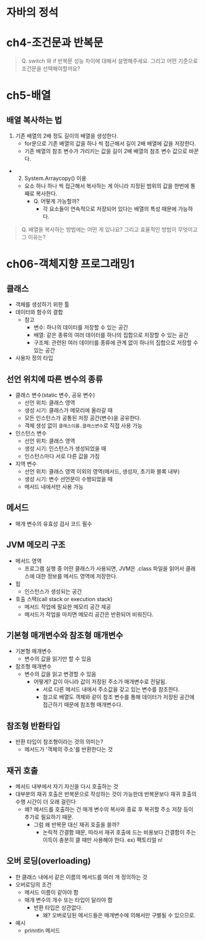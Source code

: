 # 자바의 정석

# ch4-조건문과 반복문
> Q. switch 와 if 반복문 성능 차이에 대해서 설명해주세요. 그리고 어떤 기준으로 조건문을 선택해야할까요?

# ch5-배열
## 배열 복사하는 법
1. 기존 배열의 2배 정도 길이의 배열을 생성한다.
    - for문으로 기존 배열의 값을 하나 씩 접근해서 길이 2배 배열에 값을 저장한다.
    - 기존 배열의 참조 변수가 가리키는 값을 길이 2배 배열의 참조 변수 값으로 바꾼다.
- 2. System.Arraycopy() 이용
    - 요소 하나 하나 씩 접근해서 복사하는 게 아니라 지정된 범위의 값을 한번에 통째로 복사한다.
        - Q. 어떻게 가능할까?
            - 각 요소들이 연속적으로 저장되어 있다는 배열의 특성 때문에 가능하다.

> Q. 배열을 복사하는 방법에는 어떤 게 있나요? 그리고 효율적인 방법이 무엇이고 그 이유는?

# ch06-객체지향 프로그래밍1
## 클래스
- 객체를 생성하기 위한 툴
- 데이터와 함수의 결합
    - 참고
        - 변수: 하나의 데이터를 저장할 수 있는 공간
        - 배열: 같은 종류의 여러 데이터를 하나의 집합으로 저장할 수 있는 공간
        - 구조체: 관련된 여러 데이터를 종류에 관계 없이 하나의 집합으로 저장할 수 있는 공간
- 사용자 정의 타입
## 선언 위치에 따른 변수의 종류
- 클래스 변수(static 변수, 공유 변수)
    - 선언 위치: 클래스 영역
    - 생성 시기: 클래스가 메모리에 올라갈 때
    - 모든 인스턴스가 공통된 저장 공간(변수)을 공유한다.
    - 객체 생성 없이 `클래스이름.클래스변수`로 직접 사용 가능
- 인스턴스 변수
    - 선언 위치: 클래스 영역
    - 생성 시기: 인스턴스가 생성되었을 때
    - 인스턴스마다 서로 다른 값을 가짐
- 지역 변수
    - 선언 위치: 클래스 영역 이외의 영역(메서드, 생성자, 초기화 블록 내부)
    - 생성 시기: 변수 선언문이 수행되었을 때
    - 메서드 내에서만 사용 가능
## 메서드
- 매개 변수의 유효성 검사 코드 필수
## JVM 메모리 구조
- 메서드 영역
    - 프로그램 실행 중 어떤 클래스가 사용되면, JVM은 .class 파일을 읽어서 클래스에 대한 정보를 메서드 영역에 저장한다.
- 힙
    - 인스턴스가 생성되는 공간
- 호출 스택(call stack or execution stack)
    - 메서드 작업에 필요한 메모리 공간 제공
    - 메서드가 작업을 마치면 메모리 공간은 반환되어 비워진다.
## 기본형 매개변수와 참조형 매개변수
- 기본형 매개변수
    - 변수의 값을 읽기만 할 수 있음
- 참조형 매개변수
    - 변수의 값을 읽고 변경할 수 있음
        - 어떻게? 값이 아니라 값이 저장된 주소가 매개변수로 전달됨.
            - 서로 다른 메서드 내에서 주소값을 갖고 있는 변수를 참조한다.
            - 참고로 배열도 객체와 같이 참조 변수를 통해 데이터가 저장된 공간에 접근하기 때문에 참조형 매개변수다.
## 참조형 반환타입
- 반환 타입이 참조형이라는 것의 의미는?
    - 메서드가 '객체의 주소'를 반환한다는 것
## 재귀 호출
- 메서드 내부에서 자기 자신을 다시 호출하는 것
- 대부분의 재귀 호출은 반복문으로 작성하는 것이 가능한데 반복문보다 재귀 호출의 수행 시간이 더 오래 걸린다
    - 왜? 메서드를 호출하는 건 매개 변수의 복사와 종료 후 복귀할 주소 저장 등이 추가로 필요하기 때문.
        - 그럼 왜 반복문 대신 재귀 호출을 쓸까?
            - 논릭적 간결함 때문, 따라서 재귀 호출에 드는 비용보다 간결함이 주는 이득이 충분히 클 때만 사용해야 한다. ex) 팩토리얼 n!
## 오버 로딩(overloading)
- 한 클래스 내에서 같은 이름의 메서드를 여러 개 정의하는 것
- 오버로딩의 조건
    - 메서드 이름이 같아야 함
    - 매개 변수의 개수 또는 타입이 달라야 함
        - 반환 타입은 상관없다.
            - 왜? 오버로딩된 메서드들은 매개변수에 의해서만 구별될 수 있으므로.
- 예시
    - prinntln 메서드 